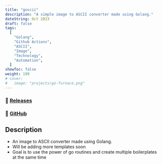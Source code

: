 ```yaml
---
title: "goscii"
description: "A simple image to ASCII converter made using Golang."
dateString: Oct 2023
draft: false
tags:
  [
    "Golang",
    "Github Actions",
    "ASCII",
    "Image",
    "Technology",
    "Automation",
  ]
showToc: false
weight: 199
# cover:
#   image: "projects/go-furnace.png"
---
```


### 🔗 [Releases](https://goscii.harshal.tech)

### 🔗 [GitHub](https://github.com/harshalranjhani/goscii/)

## Description

- An image to ASCII converter made using Golang.
- Will be adding more templates soon
- Goal is to use the power of go routines and create multiple boilerplates at the same time
